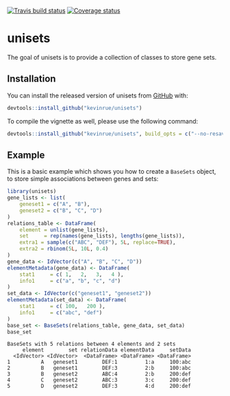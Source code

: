 [![Travis build status](https://travis-ci.org/kevinrue/unisets.svg?branch=master)](https://travis-ci.org/kevinrue/unisets)
[![Coverage status](https://codecov.io/gh/kevinrue/unisets/branch/master/graph/badge.svg)](https://codecov.io/github/kevinrue/unisets?branch=master)

# unisets

The goal of unisets is to provide a collection of classes to store gene sets.

## Installation

You can install the released version of unisets from [GitHub](https://github.com/kevinrue/unisets) with:

``` r
devtools::install_github("kevinrue/unisets")
```

To compile the vignette as well, please use the following command:

``` r
devtools::install_github("kevinrue/unisets", build_opts = c("--no-resave-data", "--no-manual"))
```

## Example

This is a basic example which shows you how to create a `BaseSets` object, to store simple associations between genes and sets:

``` r
library(unisets)
gene_lists <- list(
    geneset1 = c("A", "B"),
    geneset2 = c("B", "C", "D")
)
relations_table <- DataFrame(
    element = unlist(gene_lists),
    set     = rep(names(gene_lists), lengths(gene_lists)),
    extra1 = sample(c("ABC", "DEF"), 5L, replace=TRUE),
    extra2 = rbinom(5L, 10L, 0.4)
)
gene_data <- IdVector(c("A", "B", "C", "D"))
elementMetadata(gene_data) <- DataFrame(
    stat1     = c( 1,   2,   3,   4 ),
    info1     = c("a", "b", "c", "d")
)
set_data <- IdVector(c("geneset1", "geneset2"))
elementMetadata(set_data) <- DataFrame(
    stat1     = c( 100,   200 ),
    info1     = c("abc", "def")
)
base_set <- BaseSets(relations_table, gene_data, set_data)
base_set
```

```
BaseSets with 5 relations between 4 elements and 2 sets
     element        set relationData elementData     setData
  <IdVector> <IdVector>  <DataFrame> <DataFrame> <DataFrame>
1          A   geneset1        DEF:1         1:a     100:abc
2          B   geneset1        DEF:3         2:b     100:abc
3          B   geneset2        ABC:4         2:b     200:def
4          C   geneset2        ABC:3         3:c     200:def
5          D   geneset2        DEF:3         4:d     200:def
```
